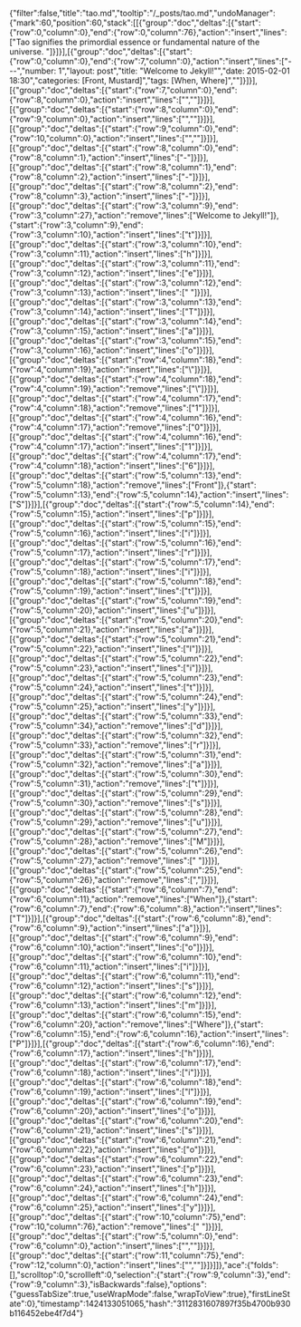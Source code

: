 {"filter":false,"title":"tao.md","tooltip":"/_posts/tao.md","undoManager":{"mark":60,"position":60,"stack":[[{"group":"doc","deltas":[{"start":{"row":0,"column":0},"end":{"row":0,"column":76},"action":"insert","lines":["Tao signifies the primordial essence or fundamental nature of the universe. "]}]}],[{"group":"doc","deltas":[{"start":{"row":0,"column":0},"end":{"row":7,"column":0},"action":"insert","lines":["---","number: 1","layout: post","title:  \"Welcome to Jekyll!\"","date:   2015-02-01 18:30","categories: [Front, Mustard]","tags: [When, Where]",""]}]}],[{"group":"doc","deltas":[{"start":{"row":7,"column":0},"end":{"row":8,"column":0},"action":"insert","lines":["",""]}]}],[{"group":"doc","deltas":[{"start":{"row":8,"column":0},"end":{"row":9,"column":0},"action":"insert","lines":["",""]}]}],[{"group":"doc","deltas":[{"start":{"row":9,"column":0},"end":{"row":10,"column":0},"action":"insert","lines":["",""]}]}],[{"group":"doc","deltas":[{"start":{"row":8,"column":0},"end":{"row":8,"column":1},"action":"insert","lines":["-"]}]}],[{"group":"doc","deltas":[{"start":{"row":8,"column":1},"end":{"row":8,"column":2},"action":"insert","lines":["-"]}]}],[{"group":"doc","deltas":[{"start":{"row":8,"column":2},"end":{"row":8,"column":3},"action":"insert","lines":["-"]}]}],[{"group":"doc","deltas":[{"start":{"row":3,"column":9},"end":{"row":3,"column":27},"action":"remove","lines":["Welcome to Jekyll!"]},{"start":{"row":3,"column":9},"end":{"row":3,"column":10},"action":"insert","lines":["t"]}]}],[{"group":"doc","deltas":[{"start":{"row":3,"column":10},"end":{"row":3,"column":11},"action":"insert","lines":["h"]}]}],[{"group":"doc","deltas":[{"start":{"row":3,"column":11},"end":{"row":3,"column":12},"action":"insert","lines":["e"]}]}],[{"group":"doc","deltas":[{"start":{"row":3,"column":12},"end":{"row":3,"column":13},"action":"insert","lines":[" "]}]}],[{"group":"doc","deltas":[{"start":{"row":3,"column":13},"end":{"row":3,"column":14},"action":"insert","lines":["T"]}]}],[{"group":"doc","deltas":[{"start":{"row":3,"column":14},"end":{"row":3,"column":15},"action":"insert","lines":["a"]}]}],[{"group":"doc","deltas":[{"start":{"row":3,"column":15},"end":{"row":3,"column":16},"action":"insert","lines":["o"]}]}],[{"group":"doc","deltas":[{"start":{"row":4,"column":18},"end":{"row":4,"column":19},"action":"insert","lines":["\\"]}]}],[{"group":"doc","deltas":[{"start":{"row":4,"column":18},"end":{"row":4,"column":19},"action":"remove","lines":["\\"]}]}],[{"group":"doc","deltas":[{"start":{"row":4,"column":17},"end":{"row":4,"column":18},"action":"remove","lines":["1"]}]}],[{"group":"doc","deltas":[{"start":{"row":4,"column":16},"end":{"row":4,"column":17},"action":"remove","lines":["0"]}]}],[{"group":"doc","deltas":[{"start":{"row":4,"column":16},"end":{"row":4,"column":17},"action":"insert","lines":["1"]}]}],[{"group":"doc","deltas":[{"start":{"row":4,"column":17},"end":{"row":4,"column":18},"action":"insert","lines":["6"]}]}],[{"group":"doc","deltas":[{"start":{"row":5,"column":13},"end":{"row":5,"column":18},"action":"remove","lines":["Front"]},{"start":{"row":5,"column":13},"end":{"row":5,"column":14},"action":"insert","lines":["S"]}]}],[{"group":"doc","deltas":[{"start":{"row":5,"column":14},"end":{"row":5,"column":15},"action":"insert","lines":["p"]}]}],[{"group":"doc","deltas":[{"start":{"row":5,"column":15},"end":{"row":5,"column":16},"action":"insert","lines":["i"]}]}],[{"group":"doc","deltas":[{"start":{"row":5,"column":16},"end":{"row":5,"column":17},"action":"insert","lines":["r"]}]}],[{"group":"doc","deltas":[{"start":{"row":5,"column":17},"end":{"row":5,"column":18},"action":"insert","lines":["i"]}]}],[{"group":"doc","deltas":[{"start":{"row":5,"column":18},"end":{"row":5,"column":19},"action":"insert","lines":["t"]}]}],[{"group":"doc","deltas":[{"start":{"row":5,"column":19},"end":{"row":5,"column":20},"action":"insert","lines":["u"]}]}],[{"group":"doc","deltas":[{"start":{"row":5,"column":20},"end":{"row":5,"column":21},"action":"insert","lines":["a"]}]}],[{"group":"doc","deltas":[{"start":{"row":5,"column":21},"end":{"row":5,"column":22},"action":"insert","lines":["l"]}]}],[{"group":"doc","deltas":[{"start":{"row":5,"column":22},"end":{"row":5,"column":23},"action":"insert","lines":["i"]}]}],[{"group":"doc","deltas":[{"start":{"row":5,"column":23},"end":{"row":5,"column":24},"action":"insert","lines":["t"]}]}],[{"group":"doc","deltas":[{"start":{"row":5,"column":24},"end":{"row":5,"column":25},"action":"insert","lines":["y"]}]}],[{"group":"doc","deltas":[{"start":{"row":5,"column":33},"end":{"row":5,"column":34},"action":"remove","lines":["d"]}]}],[{"group":"doc","deltas":[{"start":{"row":5,"column":32},"end":{"row":5,"column":33},"action":"remove","lines":["r"]}]}],[{"group":"doc","deltas":[{"start":{"row":5,"column":31},"end":{"row":5,"column":32},"action":"remove","lines":["a"]}]}],[{"group":"doc","deltas":[{"start":{"row":5,"column":30},"end":{"row":5,"column":31},"action":"remove","lines":["t"]}]}],[{"group":"doc","deltas":[{"start":{"row":5,"column":29},"end":{"row":5,"column":30},"action":"remove","lines":["s"]}]}],[{"group":"doc","deltas":[{"start":{"row":5,"column":28},"end":{"row":5,"column":29},"action":"remove","lines":["u"]}]}],[{"group":"doc","deltas":[{"start":{"row":5,"column":27},"end":{"row":5,"column":28},"action":"remove","lines":["M"]}]}],[{"group":"doc","deltas":[{"start":{"row":5,"column":26},"end":{"row":5,"column":27},"action":"remove","lines":[" "]}]}],[{"group":"doc","deltas":[{"start":{"row":5,"column":25},"end":{"row":5,"column":26},"action":"remove","lines":[","]}]}],[{"group":"doc","deltas":[{"start":{"row":6,"column":7},"end":{"row":6,"column":11},"action":"remove","lines":["When"]},{"start":{"row":6,"column":7},"end":{"row":6,"column":8},"action":"insert","lines":["T"]}]}],[{"group":"doc","deltas":[{"start":{"row":6,"column":8},"end":{"row":6,"column":9},"action":"insert","lines":["a"]}]}],[{"group":"doc","deltas":[{"start":{"row":6,"column":9},"end":{"row":6,"column":10},"action":"insert","lines":["o"]}]}],[{"group":"doc","deltas":[{"start":{"row":6,"column":10},"end":{"row":6,"column":11},"action":"insert","lines":["i"]}]}],[{"group":"doc","deltas":[{"start":{"row":6,"column":11},"end":{"row":6,"column":12},"action":"insert","lines":["s"]}]}],[{"group":"doc","deltas":[{"start":{"row":6,"column":12},"end":{"row":6,"column":13},"action":"insert","lines":["m"]}]}],[{"group":"doc","deltas":[{"start":{"row":6,"column":15},"end":{"row":6,"column":20},"action":"remove","lines":["Where"]},{"start":{"row":6,"column":15},"end":{"row":6,"column":16},"action":"insert","lines":["P"]}]}],[{"group":"doc","deltas":[{"start":{"row":6,"column":16},"end":{"row":6,"column":17},"action":"insert","lines":["h"]}]}],[{"group":"doc","deltas":[{"start":{"row":6,"column":17},"end":{"row":6,"column":18},"action":"insert","lines":["i"]}]}],[{"group":"doc","deltas":[{"start":{"row":6,"column":18},"end":{"row":6,"column":19},"action":"insert","lines":["l"]}]}],[{"group":"doc","deltas":[{"start":{"row":6,"column":19},"end":{"row":6,"column":20},"action":"insert","lines":["o"]}]}],[{"group":"doc","deltas":[{"start":{"row":6,"column":20},"end":{"row":6,"column":21},"action":"insert","lines":["s"]}]}],[{"group":"doc","deltas":[{"start":{"row":6,"column":21},"end":{"row":6,"column":22},"action":"insert","lines":["o"]}]}],[{"group":"doc","deltas":[{"start":{"row":6,"column":22},"end":{"row":6,"column":23},"action":"insert","lines":["p"]}]}],[{"group":"doc","deltas":[{"start":{"row":6,"column":23},"end":{"row":6,"column":24},"action":"insert","lines":["h"]}]}],[{"group":"doc","deltas":[{"start":{"row":6,"column":24},"end":{"row":6,"column":25},"action":"insert","lines":["y"]}]}],[{"group":"doc","deltas":[{"start":{"row":10,"column":75},"end":{"row":10,"column":76},"action":"remove","lines":[" "]}]}],[{"group":"doc","deltas":[{"start":{"row":5,"column":0},"end":{"row":6,"column":0},"action":"insert","lines":["",""]}]}],[{"group":"doc","deltas":[{"start":{"row":11,"column":75},"end":{"row":12,"column":0},"action":"insert","lines":["",""]}]}]]},"ace":{"folds":[],"scrolltop":0,"scrollleft":0,"selection":{"start":{"row":9,"column":3},"end":{"row":9,"column":3},"isBackwards":false},"options":{"guessTabSize":true,"useWrapMode":false,"wrapToView":true},"firstLineState":0},"timestamp":1424133051065,"hash":"3112831607897f35b4700b930b116452ebe4f7d4"}